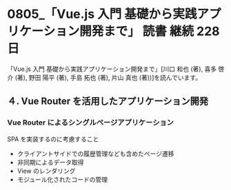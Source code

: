 # 0805\_「Vue.js 入門 基礎から実践アプリケーション開発まで」 読書 継続 228 日

「Vue.js 入門 基礎から実践アプリケーション開発まで」[川口 和也 (著), 喜多 啓介 (著), 野田 陽平 (著), 手島 拓也 (著), 片山 真也 (著))]を読んでいます。

## ４. Vue Router を活用したアプリケーション開発

### Vue Router によるシングルページアプリケーション

SPA を実装するのに考慮すること

- クライアントサイドでの履歴管理なども含めたページ遷移
- 非同期によるデータ取得
- View のレンダリング
- モジュール化されたコードの管理
